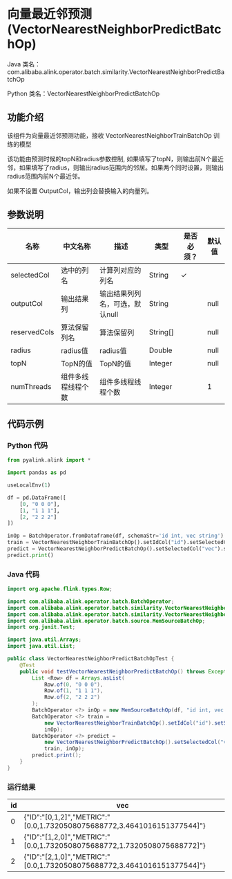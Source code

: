 # 向量最近邻预测 (VectorNearestNeighborPredictBatchOp)
Java 类名：com.alibaba.alink.operator.batch.similarity.VectorNearestNeighborPredictBatchOp

Python 类名：VectorNearestNeighborPredictBatchOp


## 功能介绍
该组件为向量最近邻预测功能，接收 VectorNearestNeighborTrainBatchOp 训练的模型

该功能由预测时候的topN和radius参数控制, 如果填写了topN，则输出前N个最近邻，如果填写了radius，则输出radius范围内的邻居。如果两个同时设置，则输出radius范围内前N个最近邻。

如果不设置 OutputCol，输出列会替换输入的向量列。

## 参数说明
| 名称 | 中文名称 | 描述 | 类型 | 是否必须？ | 默认值 |
| --- | --- | --- | --- | --- | --- |
| selectedCol | 选中的列名 | 计算列对应的列名 | String | ✓ |  |
| outputCol | 输出结果列 | 输出结果列列名，可选，默认null | String |  | null |
| reservedCols | 算法保留列名 | 算法保留列 | String[] |  | null |
| radius | radius值 | radius值 | Double |  | null |
| topN | TopN的值 | TopN的值 | Integer |  | null |
| numThreads | 组件多线程线程个数 | 组件多线程线程个数 | Integer |  | 1 |


## 代码示例
### Python 代码
```python
from pyalink.alink import *

import pandas as pd

useLocalEnv(1)

df = pd.DataFrame([
    [0, "0 0 0"],
    [1, "1 1 1"],
    [2, "2 2 2"]
])

inOp = BatchOperator.fromDataframe(df, schemaStr='id int, vec string')
train = VectorNearestNeighborTrainBatchOp().setIdCol("id").setSelectedCol("vec").linkFrom(inOp)
predict = VectorNearestNeighborPredictBatchOp().setSelectedCol("vec").setTopN(3).linkFrom(train, inOp)
predict.print()
```
### Java 代码
```java
import org.apache.flink.types.Row;

import com.alibaba.alink.operator.batch.BatchOperator;
import com.alibaba.alink.operator.batch.similarity.VectorNearestNeighborPredictBatchOp;
import com.alibaba.alink.operator.batch.similarity.VectorNearestNeighborTrainBatchOp;
import com.alibaba.alink.operator.batch.source.MemSourceBatchOp;
import org.junit.Test;

import java.util.Arrays;
import java.util.List;

public class VectorNearestNeighborPredictBatchOpTest {
	@Test
	public void testVectorNearestNeighborPredictBatchOp() throws Exception {
		List <Row> df = Arrays.asList(
			Row.of(0, "0 0 0"),
			Row.of(1, "1 1 1"),
			Row.of(2, "2 2 2")
		);
		BatchOperator <?> inOp = new MemSourceBatchOp(df, "id int, vec string");
		BatchOperator <?> train =
			new VectorNearestNeighborTrainBatchOp().setIdCol("id").setSelectedCol("vec").linkFrom(
			inOp);
		BatchOperator <?> predict =
			new VectorNearestNeighborPredictBatchOp().setSelectedCol("vec").setTopN(3).linkFrom(
			train, inOp);
		predict.print();
	}
}
```

### 运行结果
id|vec
---|---
0|{"ID":"[0,1,2]","METRIC":"[0.0,1.7320508075688772,3.4641016151377544]"}
1|{"ID":"[1,2,0]","METRIC":"[0.0,1.7320508075688772,1.7320508075688772]"}
2|{"ID":"[2,1,0]","METRIC":"[0.0,1.7320508075688772,3.4641016151377544]"}

